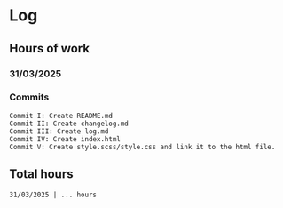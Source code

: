 # Log
## Hours of work
### 31/03/2025
### Commits
```
Commit I: Create README.md
Commit II: Create changelog.md
Commit III: Create log.md
Commit IV: Create index.html
Commit V: Create style.scss/style.css and link it to the html file.
```
## Total hours
```
31/03/2025 | ... hours
```
